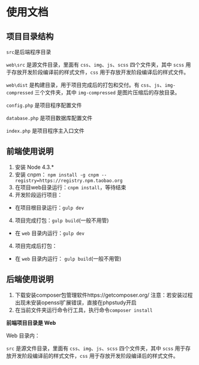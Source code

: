 # 使用文档

## 项目目录结构

`src`是后端程序目录

`web\src` 是源文件目录，里面有 `css`、`img`、`js`、`scss` 四个文件夹，其中 `scss` 用于存放开发阶段编译前的样式文件，`css` 用于存放开发阶段编译后的样式文件。

`web\dist` 是构建目录，用于项目完成后的打包和交付。有 `css`、`js`、`img-compressed` 三个文件夹，其中 `img-compressed` 是图片压缩后的存放目录。

`config.php` 是项目程序配置文件

`database.php` 是项目数据库配置文件

`index.php` 是项目程序主入口文件

## 前端使用说明

1. 安装 Node 4.3.*
2. 安装 cnpm： `npm install -g cnpm --registry=https://registry.npm.taobao.org`
3. 在项目web目录运行：`cnpm install`，等待结束
3. 开发阶段运行项目：
 - 在项目根目录运行：`gulp dev`
4. 项目完成打包：`gulp build`(一般不用管)
 - 在 `web` 目录内运行：`gulp dev`
4. 项目完成后打包：
 - 在 `web` 目录内运行： `gulp build`(一般不用管)

## 后端使用说明

1. 下载安装composer包管理软件https://getcomposer.org/      注意：若安装过程出现未安装openssl扩展错误，直接在phpstudy开启
2. 在当前文件夹运行命令行工具，执行命令`composer install`

**前端项目目录是 Web**

Web 目录内：

`src` 是源文件目录，里面有 `css`、`img`、`js`、`scss` 四个文件夹，其中 `scss` 用于存放开发阶段编译前的样式文件，`css` 用于存放开发阶段编译后的样式文件。



